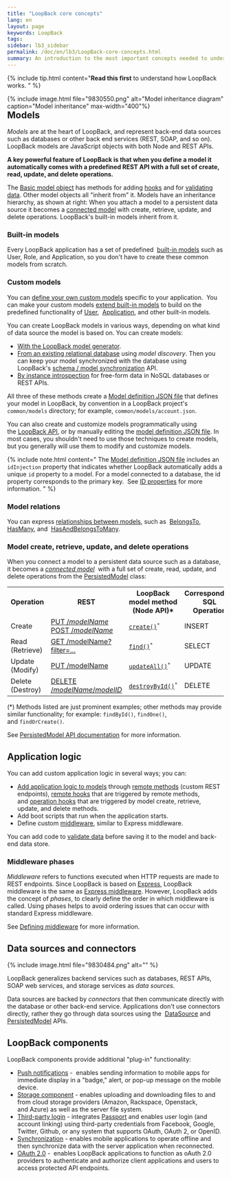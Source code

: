 ```yaml
---
title: "LoopBack core concepts"
lang: en
layout: page
keywords: LoopBack
tags:
sidebar: lb3_sidebar
permalink: /doc/en/lb3/LoopBack-core-concepts.html
summary: An introduction to the most important concepts needed to understand LoopBack.
---
```


{% include tip.html content="**Read this first** to understand how LoopBack works.
" %}

<div style="float: right;">
{% include image.html file="9830550.png" alt="Model inheritance diagram" caption="Model inheritance" max-width="400"%}
</div>

## Models

_Models_ are at the heart of LoopBack, and represent back-end data sources such as databases or other back end services (REST, SOAP, and so on).
LoopBack models are JavaScript objects with both Node and REST APIs.

**A key powerful feature of LoopBack is that when you define a model it automatically comes with a predefined REST API
with a full set of create, read, update, and delete operations.**  

The [Basic model object](Basic-model-object.html) has methods for adding [hooks](Operation-hooks.html) and for [validating data](Validating-model-data.html).
Other model objects all "inherit from" it. Models have an inheritance hierarchy, as shown at right:
When you attach a model to a persistent data source it becomes a [connected model](Connected-model-object.html) with create, retrieve, update, and delete operations.
LoopBack's built-in models inherit from it.

### Built-in models

Every LoopBack application has a set of predefined 
[built-in models](Using-built-in-models.html) such as User, Role, and Application, so you don't have to create these common models from scratch.

### Custom models

You can [define your own custom models](Creating-models.html) specific to your application. 
You can make your custom models [extend built-in models](Extending-built-in-models.html) to build on the predefined functionality of
[User](https://apidocs.strongloop.com/loopback/#user), 
[Application](https://apidocs.strongloop.com/loopback/#application),
and other built-in models.

You can create LoopBack models in various ways, depending on what kind of data source the model is based on. You can create models:

* [With the LoopBack model generator](Using-the-model-generator.html).
* [From an existing relational database](Discovering-models-from-relational-databases.html) using _model discovery_.
  Then you can keep your model synchronized with the database using
  LoopBack's [schema / model synchronization](Creating-a-database-schema-from-models.html) API.
* [By instance introspection](Creating-models-from-unstructured-data.html) for free-form data in NoSQL databases or REST APIs.

All three of these methods create a [Model definition JSON file](Model-definition-JSON-file.html) that defines your model in LoopBack,
by convention in a LoopBack project's `common/models` directory; for example, `common/models/account.json`.

You can also create and customize models programmatically using the [LoopBack API](http://apidocs.strongloop.com/loopback/#loopback-createmodel),
or by manually editing the [model definition JSON file](Model-definition-JSON-file.html).
In most cases, you shouldn't need to use those techniques to create models, but you generally will use them to modify and customize models.

{% include note.html content="
The [Model definition JSON file](Model-definition-JSON-file.html) includes an `idInjection` property that indicates
whether LoopBack automatically adds a unique `id` property to a model. For a model connected to a database, the id property corresponds to the primary key. 
See [ID properties](Model-definition-JSON-file.html#id-properties) for more information.
" %}

### Model relations

You can express [relationships between models](Creating-model-relations.html), such as 
[BelongsTo](BelongsTo-relations.html), 
[HasMany](HasMany-relations.html), and 
[HasAndBelongsToMany](HasAndBelongsToMany-relations.html). 

### Model create, retrieve, update, and delete operations

When you connect a model to a persistent data source such as a database, it becomes a _[connected model](Connected-model-object.html)_ 
with a full set of create, read, update, and delete operations from the [PersistedModel](http://apidocs.strongloop.com/loopback/#persistedmodel) class:

<table>
  <tbody>
    <tr>
      <th>Operation</th>
      <th>REST</th>
      <th>LoopBack model method<br>(Node API)*</th>
      <th>Corresponding SQL<br>Operation</th>
    </tr>
    <tr>
      <td>Create</td>
      <td>
        <a href="PersistedModel-REST-API.html#create-model-instance">PUT /<em>modelName</em></a>
        <br/><a href="PersistedModel-REST-API.html#update--insert-instance">POST /<em>modelName</em></a>
      </td>
      <td><code><a href="http://apidocs.strongloop.com/loopback/#persistedmodel-create" class="external-link" rel="nofollow">create()</a><sup>*</sup></code></td>
      <td>INSERT</td>
    </tr>
    <tr>
      <td>Read (Retrieve)</td>
      <td><a href="PersistedModel-REST-API.html#find-matching-instances">GET /modelName?filter=...</a></td>
      <td><code><a href="http://apidocs.strongloop.com/loopback/#persistedmodel-find" class="external-link" rel="nofollow">find()</a><sup>*</sup></code></td>
      <td>SELECT</td>
    </tr>
    <tr>
      <td>Update (Modify)</td>
      <td>
        <a href="PersistedModel-REST-API.html#update-model-instance-attributes">PUT /modelName</a>
      </td>
      <td><code><a href="http://apidocs.strongloop.com/loopback/#persistedmodel-updateall" class="external-link" rel="nofollow">updateAll()</a><sup>*</sup></code></td>
      <td>UPDATE</td>
    </tr>
    <tr>
      <td>Delete (Destroy)</td>
      <td><a href="PersistedModel-REST-API.html#delete-model-instance">DELETE /<em>modelName</em>/<em>modelID</em></a></td>
      <td><code><a href="http://apidocs.strongloop.com/loopback/#persistedmodel-destroybyid" class="external-link" rel="nofollow">destroyById()</a><sup>*</sup></code></td>
      <td>DELETE</td>
    </tr>
  </tbody>
</table>

(*) Methods listed are just prominent examples; other methods may provide similar functionality; for example: `findById()`, `findOne()`, and `findOrCreate()`. 

See [PersistedModel API documentation](http://apidocs.strongloop.com/loopback/#persistedmodel) for more information.

## Application logic

You can add custom application logic in several ways; you can:

* [Add application logic to models](Adding-logic-to-models.html) through [remote methods](Remote-methods.html) (custom REST endpoints),
  [remote hooks](Remote-hooks.html) that are triggered by remote methods, and [operation hooks](Operation-hooks.html) that are triggered by model create,
  retrieve, update, and delete methods.
* Add boot scripts that run when the application starts.
* Define custom [middleware](Defining-middleware.html), similar to Express middleware.

You can add code to [validate data](Validating-model-data.html) before saving it to the model and back-end data store.

### Middleware phases

_Middleware_ refers to functions executed when HTTP requests are made to REST endpoints. Since LoopBack is based on [Express](http://expressjs.com/),
LoopBack middleware is the same as [Express middleware](http://expressjs.com/en/guide/using-middleware.html).
However, LoopBack adds the concept of _phases_, to clearly define the order in which middleware is called.
Using phases helps to avoid ordering issues that can occur with standard Express middleware.

See [Defining middleware](Defining-middleware.html) for more information.

## Data sources and connectors

{% include image.html file="9830484.png" alt="" %}

LoopBack generalizes backend services such as databases, REST APIs, SOAP web services, and storage services as _data sources_.

Data sources are backed by _connectors_ that then communicate directly with the database or other back-end service.
Applications don't use connectors directly, rather they go through data sources using the 
[DataSource](https://apidocs.strongloop.com/loopback-datasource-juggler/#datasource) and 
[PersistedModel](http://apidocs.strongloop.com/loopback/#persistedmodel) APIs.

## LoopBack components

LoopBack components provide additional "plug-in" functionality:

* [Push notifications](Push-notifications.html) -  enables sending information to mobile apps for immediate
  display in a "badge," alert, or pop-up message on the mobile device.
* [Storage component](Storage-component.html) - enables uploading and downloading files to and from cloud storage providers
  (Amazon, Rackspace, Openstack, and Azure) as well as the server file system.
* [Third-party login](Third-party-login-using-Passport.html) - integrates [Passport](http://passportjs.org/) and enables user login (and account linking)
  using third-party credentials from Facebook, Google, Twitter, Github, or any system that supports OAuth, OAuth 2, or OpenID.
* [Synchronization](Synchronization.html) - enables mobile applications to operate offline and then synchronize
  data with the server application when reconnected.
* [OAuth 2.0](OAuth-2.0.html) -  enables LoopBack applications to function as oAuth 2.0 providers to authenticate and
  authorize client applications and users to access protected API endpoints.
